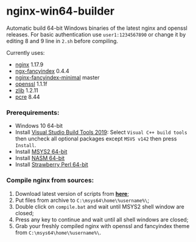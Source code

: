 # nginx-win64-builder
Automatic build 64-bit Windows binaries of the latest nginx and openssl releases. For basic authentication use `user1:1234567890` or change it by editing 8 and 9 line in `2.sh` before compiling.

Currently uses:
- [nginx](https://nginx.org/) 1.17.9
- [ngx-fancyindex](https://github.com/aperezdc/ngx-fancyindex) 0.4.4
- [nginx-fancyindex-minimal](https://github.com/drklee3/Nginx-Fancyindex-Minimal) master
- [openssl](https://www.openssl.org/) 1.1.1f
- [zlib](https://www.zlib.net/) 1.2.11
- [pcre](https://www.pcre.org/) 8.44


### Prerequirements:
- Windows 10 64-bit
- Install [Visual Studio Build Tools 2019](https://visualstudio.microsoft.com/thank-you-downloading-visual-studio/?sku=BuildTools&rel=16): Select `Visual C++ build tools` then uncheck all optional packages except `MSVS v142` then press `Install`.
- Install [MSYS2 64-bit](http://repo.msys2.org/distrib/x86_64/msys2-x86_64-20190524.exe)
- Install [NASM 64-bit](https://www.nasm.us/pub/nasm/releasebuilds/2.14.02/win64/nasm-2.14.02-installer-x64.exe)
- Install [Strawberry Perl 64-bit](http://strawberryperl.com/download/5.30.2.1/strawberry-perl-5.30.2.1-64bit.msi)


### Compile nginx from sources:
1. Download latest version of scripts from [**here**](https://github.com/cyberunknown/nginx-win64-builder/releases);
2. Put files from archive to `C:\msys64\home\%username%\`;
3. Double click on `compile.bat` and wait until MSYS2 shell window are closed;
4. Press any key to continue and wait until all shell windows are closed;
5. Grab your freshly compiled nginx with openssl and fancyindex theme from `C:\msys64\home\%username%\`.
